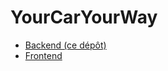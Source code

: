 # YourCarYourWay

- [Backend (ce dépôt)](https://github.com/RayGriffon/YourCarYourWay)
- [Frontend](https://github.com/RayGriffon/YourCarYourWayFront)
